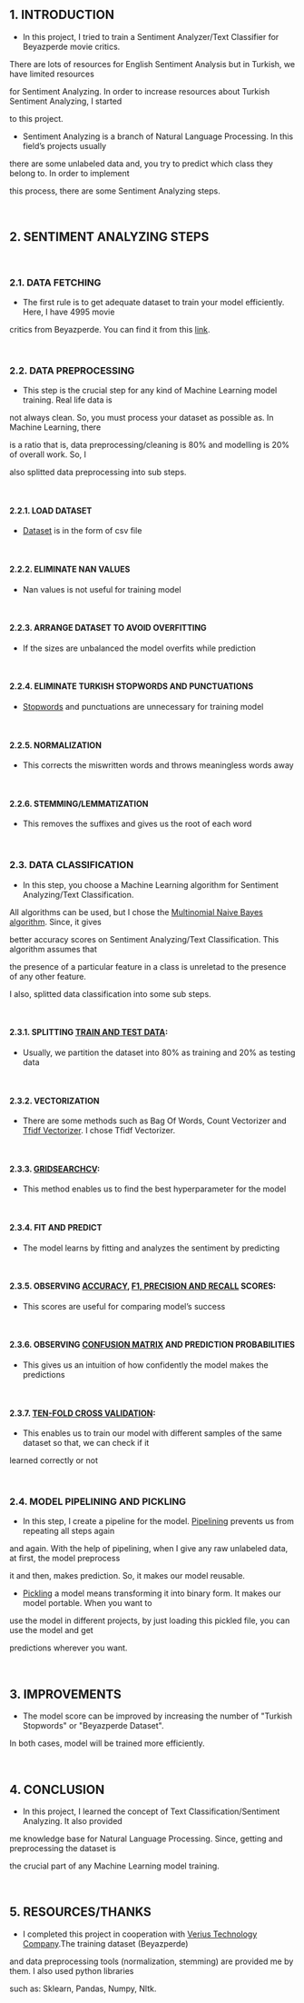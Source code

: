 ## 1. INTRODUCTION

*   In this project, I tried to train a Sentiment Analyzer/Text Classifier for Beyazperde movie critics.

There are lots of resources for English Sentiment Analysis but in Turkish, we have limited resources 

for Sentiment Analyzing. In order to increase resources about Turkish Sentiment Analyzing, I started 

to this project. 


*   Sentiment Analyzing is a branch of Natural Language Processing. In this field’s projects usually 

there are some unlabeled data and, you try to predict which class they belong to. In order to implement 

this process, there are some Sentiment Analyzing steps.


<br>

## 2. SENTIMENT ANALYZING STEPS

<br>

### 2.1. DATA FETCHING

*   The first rule is to get adequate dataset to train your model efficiently. Here, I have 4995 movie 

critics from Beyazperde. You can find it from this [link](http://www.beyazperde.com/filmler/elestiriler-beyazperde/).


<br>

### 2.2. DATA PREPROCESSING

*   This step is the crucial step for any kind of Machine Learning model training. Real life data is 

not always clean. So, you must process your dataset as possible as. In Machine Learning, there 

is a ratio that is, data preprocessing/cleaning is 80% and modelling is 20% of overall work. So, I 

also splitted data preprocessing into sub steps. 


<br>

#### 2.2.1. LOAD DATASET
		
* [Dataset](https://github.com/slmttndrk/job1/blob/master/sample_beyazperde_dataset.csv) is in the form of csv file

<br>

#### 2.2.2. ELIMINATE NAN VALUES
		
*   Nan values is not useful for training model

<br>

#### 2.2.3. ARRANGE DATASET TO AVOID OVERFITTING

*   If the sizes are unbalanced the model overfits while prediction

<br>

#### 2.2.4. ELIMINATE TURKISH STOPWORDS AND PUNCTUATIONS

*   [Stopwords](https://github.com/slmttndrk/job1/blob/master/stopwords.txt) and punctuations are unnecessary for training model

<br>

#### 2.2.5. NORMALIZATION

*   This corrects the miswritten words and throws meaningless words away

<br>

#### 2.2.6. STEMMING/LEMMATIZATION

*   This removes the suffixes and gives us the root of each word


<br>

### 2.3. DATA CLASSIFICATION
	
*   In this step, you choose a Machine Learning algorithm for Sentiment Analyzing/Text Classification. 

All algorithms can be used, but I chose the [Multinomial Naive Bayes algorithm](https://scikit-learn.org/stable/modules/generated/sklearn.naive_bayes.MultinomialNB.html). Since, it gives 

better accuracy scores on Sentiment Analyzing/Text Classification. This algorithm assumes that 

the presence of a particular feature in a class is unreletad to the presence of any other feature. 

I also, splitted data classification into some sub steps.

<br>
	
#### 2.3.1. SPLITTING [TRAIN AND TEST DATA](https://scikit-learn.org/stable/modules/generated/sklearn.model_selection.train_test_split.html):

*   Usually, we partition the dataset into 80% as training and 20% as testing data

<br>
    
#### 2.3.2. VECTORIZATION

*   There are some methods such as Bag Of Words, Count Vectorizer and [Tfidf Vectorizer](https://scikit-learn.org/stable/modules/generated/sklearn.feature_extraction.text.TfidfVectorizer.html). I chose Tfidf Vectorizer.

<br>

#### 2.3.3. [GRIDSEARCHCV](https://scikit-learn.org/stable/modules/generated/sklearn.model_selection.GridSearchCV.html):

*   This method enables us to find the best hyperparameter for the model

<br>

#### 2.3.4. FIT AND PREDICT

*   The model learns by fitting and analyzes the sentiment by predicting

<br>
    
#### 2.3.5. OBSERVING [ACCURACY](https://scikit-learn.org/stable/modules/generated/sklearn.metrics.accuracy_score.html), [F1, PRECISION AND RECALL](https://scikit-learn.org/stable/modules/generated/sklearn.metrics.classification_report.html) SCORES:

*   This scores are useful for comparing model’s success

<br>
    
#### 2.3.6. OBSERVING [CONFUSION MATRIX](https://scikit-learn.org/stable/modules/generated/sklearn.metrics.confusion_matrix.html) AND PREDICTION PROBABILITIES

*   This gives us an intuition of how confidently the model makes the predictions

<br>
    
#### 2.3.7. [TEN-FOLD CROSS VALIDATION](https://scikit-learn.org/stable/modules/generated/sklearn.model_selection.cross_validate.html):

*   This enables us to train our model with different samples of the same dataset so that, we can check if it 
    
learned correctly or not


<br>

### 2.4. MODEL PIPELINING AND PICKLING

*   In this step, I create a pipeline for the model. [Pipelining](https://scikit-learn.org/stable/modules/generated/sklearn.pipeline.Pipeline.html) prevents us from repeating all steps again 

and again. With the help of pipelining, when I give any raw unlabeled data, at first, the model preprocess

it and then, makes prediction. So, it makes our model reusable.


*   [Pickling](https://scikit-learn.org/stable/modules/model_persistence.html) a model means transforming it into binary form. It makes our model portable. When you want to

use the model in different projects, by just loading this pickled file, you can use the model and get

predictions wherever you want. 


<br>


## 3. IMPROVEMENTS

*   The model score can be improved by increasing the number of "Turkish Stopwords" or "Beyazperde Dataset". 

In both cases, model will be trained more efficiently. 

<br> 


## 4. CONCLUSION

*   In this project, I learned the concept of Text Classification/Sentiment Analyzing. It also provided 

me knowledge base for Natural Language Processing. Since, getting and preprocessing the dataset is 

the crucial part of any Machine Learning model training. 


<br>


## 5. RESOURCES/THANKS

*   I completed this project in cooperation with [Verius Technology Company](https://verius.com.tr/).The training dataset (Beyazperde) 

and data preprocessing tools (normalization, stemming) are provided me by them. I also used python libraries 

such as: Sklearn, Pandas, Numpy, Nltk.


<br>

